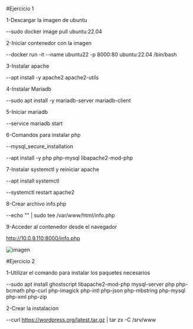 #Ejercicio 1

1-Descargar la imagen de ubuntu

--sudo docker image pull ubuntu:22.04

2-Iniciar contenedor con la imagen

--docker run -it --name ubuntu22 -p 8000:80 ubuntu:22.04 /bin/bash

3-Instalar apache

--apt install -y apache2 apache2-utils

4-Instalar Mariadb

--sudo apt install -y mariadb-server mariadb-client

5-Iniciar mariadb

--service mariadb start

6-Comandos para instalar php

--mysql_secure_installation

--apt install -y php php-mysql libapache2-mod-php

7-Instalar systemctl y reiniciar apache

--apt install systemctl

--systemctl restart apache2

8-Crear archivo info.php

--echo "<?php phpinfo(); ?>" | sudo tee /var/www/html/info.php

9-Acceder al contenedor desde el navegador

http://10.0.9.110:8000/info.php

![imagen](https://github.com/user-attachments/assets/6355a797-5c58-4857-8081-c8530a63dc2f)

#Ejercicio 2

1-Utilizar el comando para instalar los paquetes necesarios

--sudo apt install ghostscript libapache2-mod-php mysql-server php php-bcmath php-curl php-imagick php-intl php-json php-mbstring php-mysql php-xml php-zip

2-Crear la instalacion

--curl https://wordpress.org/latest.tar.gz | tar zx -C /srv/www


